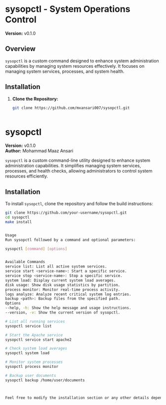# sysopctl - System Operations Control

**Version:** v0.1.0

## Overview

`sysopctl` is a custom command designed to enhance system administration capabilities by managing system resources effectively. It focuses on managing system services, processes, and system health.

## Installation

1. **Clone the Repository:**

   ```bash
   git clone https://github.com/mxansari007/sysopctl.git



# sysopctl

**Version:** v0.1.0  
**Author:** Mohammad Maaz Ansari  

`sysopctl` is a custom command-line utility designed to enhance system administration capabilities. It simplifies managing system services, processes, and health checks, allowing administrators to control system resources efficiently.

## Installation

To install `sysopctl`, clone the repository and follow the build instructions:

```bash
git clone https://github.com/your-username/sysopctl.git
cd sysopctl
make install


Usage
Run sysopctl followed by a command and optional parameters:

sysopctl [command] [options]


Available Commands
service list: List all active system services.
service start <service-name>: Start a specific service.
service stop <service-name>: Stop a specific service.
system load: Display current system load averages.
disk usage: Show disk usage statistics by partition.
process monitor: Monitor real-time process activity.
logs analyze: Analyze recent critical system log entries.
backup <path>: Backup files from the specified path.
Options
--help, -h: Show the help message and usage instructions.
--version, -v: Show the current version of sysopctl.

# List all running services
sysopctl service list

# Start the Apache service
sysopctl service start apache2

# Check system load averages
sysopctl system load

# Monitor system processes
sysopctl process monitor

# Backup user documents
sysopctl backup /home/user/documents



Feel free to modify the installation section or any other details depending on your repository setup.
